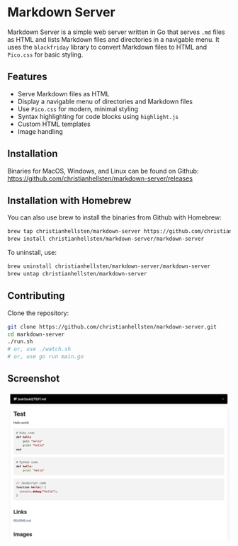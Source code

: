 # Markdown Server

Markdown Server is a simple web server written in Go that serves `.md` files as HTML and
lists Markdown files and directories in a navigable menu. It uses the
`blackfriday` library to convert Markdown files to HTML and `Pico.css` for
basic styling.

## Features

- Serve Markdown files as HTML
- Display a navigable menu of directories and Markdown files
- Use `Pico.css` for modern, minimal styling
- Syntax highlighting for code blocks using `highlight.js`
- Custom HTML templates
- Image handling

## Installation

Binaries for MacOS, Windows, and Linux can be found on Github:
https://github.com/christianhellsten/markdown-server/releases

## Installation with Homebrew

You can also use brew to install the binaries from Github with Homebrew:

```bash
brew tap christianhellsten/markdown-server https://github.com/christianhellsten/markdown-server.git
brew install christianhellsten/markdown-server/markdown-server
```

To uninstall, use:

```bash
brew uninstall christianhellsten/markdown-server/markdown-server
brew untap christianhellsten/markdown-server
```

## Contributing

Clone the repository:

```sh
git clone https://github.com/christianhellsten/markdown-server.git
cd markdown-server
./run.sh
# or, use ./watch.sh
# or, use go run main.go
```

## Screenshot

![Screenshot](markdown-server-screenshot.png)
